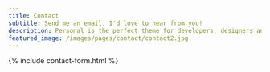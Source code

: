```yaml
---
title: Contact
subtitle: Send me an email, I'd love to hear from you!
description: Personal is the perfect theme for developers, designers and other creatives.
featured_image: /images/pages/contact/contact2.jpg
---
```


{% include contact-form.html %}

<!-- We've made a contact form that you can use with [Formspree](https://formspree.io/create/jekyllthemes) to handle up to 50 submissions per month for free. You could also easily switch out the end-point to use another contact form service. -->
